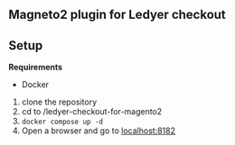 ## Magneto2 plugin for Ledyer checkout

## Setup

**Requirements**
* Docker

1) clone the repository
2) cd to /ledyer-checkout-for-magento2
3) `docker compose up -d`
4) Open a browser and go to [localhost:8182](http://localhost:8182)

